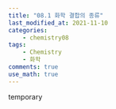 ```yaml
---
title: "08.1 화학 결합의 종류"
last_modified_at: 2021-11-10
categories:
    - chemistry08
tags:
    - Chemistry
    - 화학
comments: true
use_math: true
---
```


temporary